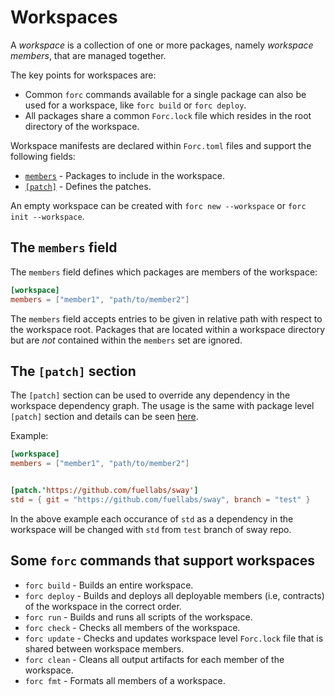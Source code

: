 # Workspaces

A *workspace* is a collection of one or more packages, namely *workspace members*, that are managed together.

The key points for workspaces are:

* Common `forc` commands available for a single package can also be used for a workspace, like `forc build` or `forc deploy`.
* All packages share a common `Forc.lock` file which resides in the root directory of the workspace.

Workspace manifests are declared within `Forc.toml` files and support the following fields:

* [`members`](#the-members-field) - Packages to include in the workspace.
* [`[patch]`](#the-patch-section) - Defines the patches.

An empty workspace can be created with `forc new --workspace` or `forc init --workspace`.

## The `members` field

The `members` field defines which packages are members of the workspace:

```toml
[workspace]
members = ["member1", "path/to/member2"]
```

The `members` field accepts entries to be given in relative path with respect to the workspace root.
Packages that are located within a workspace directory but are *not* contained within the `members` set are ignored.

## The `[patch]` section

The `[patch]` section can be used to override any dependency in the workspace dependency graph. The usage is the same with package level `[patch]` section and details can be seen [here](./manifest_reference.md#the-patch-section).

Example:

```toml
[workspace]
members = ["member1", "path/to/member2"]


[patch.'https://github.com/fuellabs/sway']
std = { git = "https://github.com/fuellabs/sway", branch = "test" }
```

In the above example each occurance of `std` as a dependency in the workspace will be changed with `std` from `test` branch of sway repo.

## Some `forc` commands that support workspaces

* `forc build` - Builds an entire workspace.
* `forc deploy` - Builds and deploys all deployable members (i.e, contracts) of the workspace in the correct order.
* `forc run` - Builds and runs all scripts of the workspace.
* `forc check` - Checks all members of the workspace.
* `forc update` - Checks and updates workspace level `Forc.lock` file that is shared between workspace members.
* `forc clean` - Cleans all output artifacts for each member of the workspace.
* `forc fmt` - Formats all members of a workspace.
